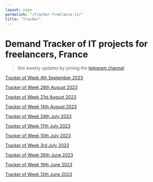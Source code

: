 ```yaml
---
layout: page
permalink: "/tracker-freelance-it/"
title: "Tracker"
---
```

# Demand Tracker of IT projects for freelancers, France
> Get weekly updates by joining the [telegram
> channel](https://t.me/+3y9PJaF335UxYTg0)

[Tracker of Week 4th September 2023](/tracker-20230911/)

[Tracker of Week 28th August 2023](/tracker-20230904/)

[Tracker of Week 21st August 2023](/tracker-20230828/)

[Tracker of Week 14th August 2023](/tracker-20230821/)

[Tracker of Week 24th July 2023](/tracker-20230731/)

[Tracker of Week 17th July 2023](/tracker-20230724/)

[Tracker of Week 10th July 2023](/tracker-20230717/)

[Tracker of Week 3rd July 2023](/tracker-20230710/)

[Tracker of Week 26th June 2023](/tracker-20230703/)

[Tracker of Week 19th June 2023](/tracker-20230626/)

[Tracker of Week 12th June 2023](/tracker-20230619/)
